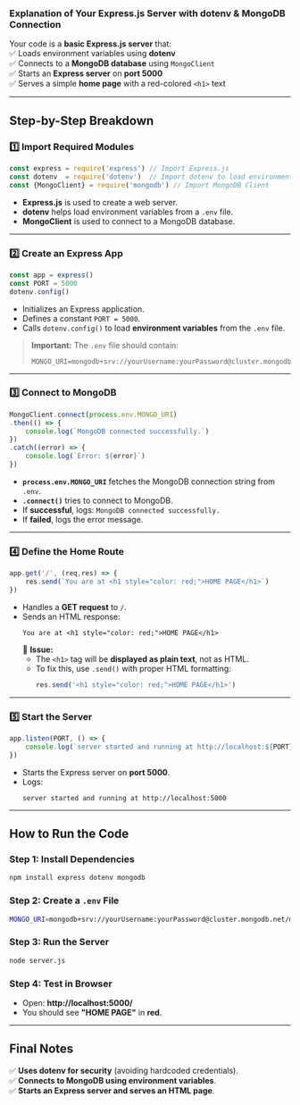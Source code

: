 ### **Explanation of Your Express.js Server with dotenv & MongoDB Connection**

Your code is a **basic Express.js server** that:  
✅ Loads environment variables using **dotenv**  
✅ Connects to a **MongoDB database** using `MongoClient`  
✅ Starts an **Express server** on **port 5000**  
✅ Serves a simple **home page** with a red-colored `<h1>` text  

---

## **Step-by-Step Breakdown**

### **1️⃣ Import Required Modules**
```js
const express = require('express') // Import Express.js
const dotenv  = require('dotenv')  // Import dotenv to load environment variables
const {MongoClient} = require('mongodb') // Import MongoDB Client
```
- **Express.js** is used to create a web server.  
- **dotenv** helps load environment variables from a `.env` file.  
- **MongoClient** is used to connect to a MongoDB database.  

---

### **2️⃣ Create an Express App**
```js
const app = express()
const PORT = 5000
dotenv.config()
```
- Initializes an Express application.  
- Defines a constant `PORT = 5000`.  
- Calls `dotenv.config()` to load **environment variables** from the `.env` file.  

> **Important:** The `.env` file should contain:  
> ```
> MONGO_URI=mongodb+srv://yourUsername:yourPassword@cluster.mongodb.net/mydatabase
> ```

---

### **3️⃣ Connect to MongoDB**
```js
MongoClient.connect(process.env.MONGO_URI)
.then(() => {
    console.log(`MongoDB connected successfully.`)
})
.catch((error) => {
    console.log(`Error: ${error}`)
})
```
- **`process.env.MONGO_URI`** fetches the MongoDB connection string from `.env`.  
- **`.connect()`** tries to connect to MongoDB.  
- If **successful**, logs: `MongoDB connected successfully.`  
- If **failed**, logs the error message.  

---

### **4️⃣ Define the Home Route**
```js
app.get('/', (req,res) => {
    res.send(`You are at <h1 style="color: red;">HOME PAGE</h1>`)
})
```
- Handles a **GET request** to `/`.  
- Sends an HTML response:  
  ```
  You are at <h1 style="color: red;">HOME PAGE</h1>
  ```
  🛑 **Issue:**  
  - The `<h1>` tag will be **displayed as plain text**, not as HTML.  
  - To fix this, use `.send()` with proper HTML formatting:  
    ```js
    res.send('<h1 style="color: red;">HOME PAGE</h1>')
    ```

---

### **5️⃣ Start the Server**
```js
app.listen(PORT, () => {
    console.log(`server started and running at http://localhost:${PORT}`)
})
```
- Starts the Express server on **port 5000**.  
- Logs:  
  ```
  server started and running at http://localhost:5000
  ```

---

## **How to Run the Code**
### **Step 1: Install Dependencies**
```sh
npm install express dotenv mongodb
```

### **Step 2: Create a `.env` File**
```sh
MONGO_URI=mongodb+srv://yourUsername:yourPassword@cluster.mongodb.net/mydatabase
```

### **Step 3: Run the Server**
```sh
node server.js
```

### **Step 4: Test in Browser**
- Open: **http://localhost:5000/**  
- You should see **"HOME PAGE"** in **red**.

---

## **Final Notes**
✅ **Uses dotenv for security** (avoiding hardcoded credentials).  
✅ **Connects to MongoDB using environment variables**.  
✅ **Starts an Express server and serves an HTML page**.  
